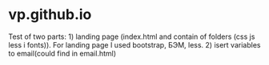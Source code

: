 # vp.github.io
Test of two parts: 1) landing page (index.html and contain of folders (css js  less i fonts)). For landing page I used bootstrap, БЭМ, less.
2) isert variables to email(could find in email.html)
